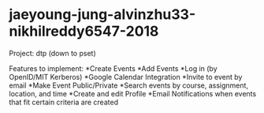 # jaeyoung-jung-alvinzhu33-nikhilreddy6547-2018

Project: dtp (down to pset)

Features to implement:
*Create Events
*Add Events
*Log in (by OpenID/MIT Kerberos)
*Google Calendar Integration
*Invite to event by email
*Make Event Public/Private
*Search events by course, assignment, location, and time
*Create and edit Profile
*Email Notifications when events that fit certain criteria are created
